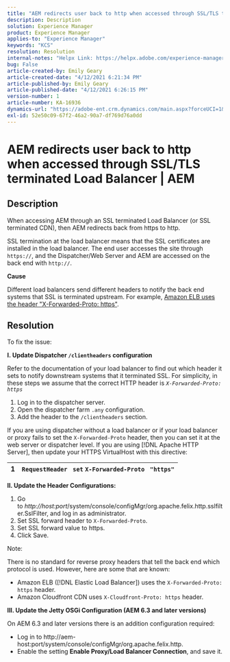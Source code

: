 ```yaml
---
title: "AEM redirects user back to http when accessed through SSL/TLS terminated Load Balancer | AEM"
description: Description
solution: Experience Manager
product: Experience Manager
applies-to: "Experience Manager"
keywords: "KCS"
resolution: Resolution
internal-notes: "Helpx Link: https://helpx.adobe.com/experience-manager/kb/AEM-redirecting-back-to-http-on-accessed-via-SSL-terminated-Load-Balancer.html"
bug: False
article-created-by: Emily Geary
article-created-date: "4/12/2021 6:21:34 PM"
article-published-by: Emily Geary
article-published-date: "4/12/2021 6:26:15 PM"
version-number: 1
article-number: KA-16936
dynamics-url: "https://adobe-ent.crm.dynamics.com/main.aspx?forceUCI=1&pagetype=entityrecord&etn=knowledgearticle&id=684ec8e8-bb9b-eb11-b1ac-000d3a3680d8"
exl-id: 52e50c09-67f2-46a2-90a7-df769d76a0dd
---
```

# AEM redirects user back to http when accessed through SSL/TLS terminated Load Balancer | AEM

## Description


When accessing AEM through an SSL terminated Load Balancer (or SSL terminated CDN), then AEM redirects back from https to http.

SSL termination at the load balancer means that the SSL certificates are installed in the load balancer. The end user accesses the site through `https://`, and the Dispatcher/Web Server and AEM are accessed on the back end with `http://`.



<b>Cause</b>

Different load balancers send different headers to notify the back end systems that SSL is terminated upstream. For example, [Amazon ELB uses the header "X-Forwarded-Proto: https"](https://docs.aws.amazon.com/elasticloadbalancing/latest/classic/x-forwarded-headers.html#x-forwarded-proto).


## Resolution


&#x200B;&#x200B;&#x200B;&#x200B;&#x200B;&#x200B;To fix the issue:

<b>I. Update Dispatcher `/clientheaders` configuration</b>

Refer to the documentation of your load balancer to find out which header it sets to notify downstream systems that it terminated SSL. For simplicity, in these steps we assume that the correct HTTP header is *`X-Forwarded-Proto: https`*

1. Log in to the dispatcher server.
2. Open the dispatcher farm `.any` configuration.
3. Add the header to the `/clientheaders` section.


If you are using dispatcher without a load balancer or if your load balancer or proxy fails to set the `X-Forwarded-Proto` header, then you can set it at the web server or dispatcher level. If you are using [!DNL Apache HTTP Server], then update your HTTPS VirtualHost with this directive:


| 1 | `RequestHeader ` `set` `X-Forwarded-Proto ` `"https"` |
| --- | --- |


<b>II. Update the Header Configurations:</b>

1. Go to *http://host:port*/system/console/configMgr/org.apache.felix.http.sslfilter.SslFilter, and log in as administrator.
2. Set SSL forward header to `X-Forwarded-Proto`.
3. Set SSL forward value to https.
4. Click Save.


Note:

There is no standard for reverse proxy headers that tell the back end which protocol is used. However, here are some that are known:

- Amazon ELB ([!DNL Elastic Load Balancer]) uses the `X-Forwarded-Proto: https` header.
- Amazon Cloudfront CDN uses `X-Cloudfront-Proto: https` header.


<b>III. Update the Jetty OSGi Configuration (AEM 6.3 and later versions)</b>

On AEM 6.3 and later versions there is an addition configuration required:

- Log in to http://aem-host:port/system/console/configMgr/org.apache.felix.http.
- Enable the setting <b>Enable Proxy/Load Balancer Connection</b>, and save it.
